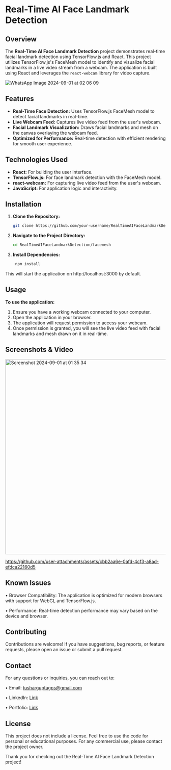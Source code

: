 # Real-Time AI Face Landmark Detection

## Overview

The **Real-Time AI Face Landmark Detection** project demonstrates real-time facial landmark detection using TensorFlow.js and React. This project utilizes TensorFlow.js's FaceMesh model to identify and visualize facial landmarks in a live video stream from a webcam. The application is built using React and leverages the `react-webcam` library for video capture.

![WhatsApp Image 2024-09-01 at 02 06 09](https://github.com/user-attachments/assets/653eed91-9946-4c58-a1f1-38a0fd65be19)

## Features

- **Real-Time Face Detection:** Uses TensorFlow.js FaceMesh model to detect facial landmarks in real-time.
- **Live Webcam Feed:** Captures live video feed from the user's webcam.
- **Facial Landmark Visualization:** Draws facial landmarks and mesh on the canvas overlaying the webcam feed.
- **Optimized for Performance:** Real-time detection with efficient rendering for smooth user experience.

## Technologies Used

- **React:** For building the user interface.
- **TensorFlow.js:** For face landmark detection with the FaceMesh model.
- **react-webcam:** For capturing live video feed from the user's webcam.
- **JavaScript:** For application logic and interactivity.

## Installation

1. **Clone the Repository:**
   ```bash
   git clone https://github.com/your-username/RealTimeAIFaceLandmarkDetection.git
   ```
2. **Navigate to the Project Directory:**
   ```bash
   cd RealTimeAIFaceLandmarkDetection/facemesh
   ```
3. **Install Dependencies:**
   ```bash
    npm install
   ```
This will start the application on http://localhost:3000 by default.

## Usage

**To use the application:**

1.	Ensure you have a working webcam connected to your computer.
2.	Open the application in your browser.
3.	The application will request permission to access your webcam.
4.	Once permission is granted, you will see the live video feed with facial landmarks and mesh drawn on it in real-time.

## Screenshots & Video 
<img width="612" alt="Screenshot 2024-09-01 at 01 35 34" src="https://github.com/user-attachments/assets/167c648c-b5f6-4dc8-b71a-9d69abbc7e40">

https://github.com/user-attachments/assets/cbb2aa6e-0afd-4cf3-a8ad-efdca22160d5

## Known Issues

•	Browser Compatibility: The application is optimized for modern browsers with support for WebGL and TensorFlow.js.

•	Performance: Real-time detection performance may vary based on the device and browser.

## Contributing

Contributions are welcome! If you have suggestions, bug reports, or feature requests, please open an issue or submit a pull request.

## Contact 

For any questions or inquiries, you can reach out to:

•	Email: tusharguptagps@gmail.com

•	LinkedIn: [Link](https://linkedin.com/in/imtushaarr)

•	Portfolio: [Link](https://tushar-gupta-portfolio.vercel.app/)

## License 

This project does not include a license. Feel free to use the code for personal or educational purposes. For any commercial use, please contact the project owner.

Thank you for checking out the Real-Time AI Face Landmark Detection project!
